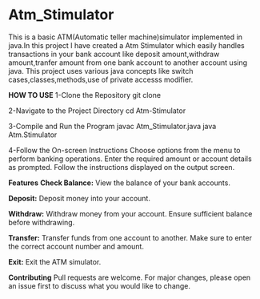 # Atm_Stimulator

This is a basic ATM(Automatic teller machine)simulator implemented in java.In this project I have created a Atm Stimulator which easily handles transactions in your bank account like deposit amount,withdraw amount,tranfer amount from one bank account to another account using java. This project uses various java concepts like switch cases,classes,methods,use of private accesss modifier.

**HOW TO USE**
1-Clone the Repository
git clone <repository-url>

2-Navigate to the Project Directory
cd Atm-Stimulator

3-Compile and Run the Program
javac Atm_Stimulator.java
java Atm.Stimulator

4-Follow the On-screen Instructions
Choose options from the menu to perform banking operations.
Enter the required amount or account details as prompted.
Follow the instructions displayed on the output screen.

**Features**
**Check Balance:**
View the balance of your bank accounts.

**Deposit:**
Deposit money into your account.

**Withdraw:**
Withdraw money from your account. Ensure sufficient balance before withdrawing.

**Transfer:**
Transfer funds from one account to another. Make sure to enter the correct account number and amount.

**Exit:**
Exit the ATM simulator.

**Contributing**
Pull requests are welcome. For major changes, please open an issue first to discuss what you would like to change.

